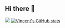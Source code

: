 ## Hi there 👋
![](https://komarev.com/ghpvc/?username=vincent-larisma&color=green)
[![Vincent's GitHub stats](https://github-readme-stats.vercel.app/api?username=vincent-larisma)](https://github.com/anuraghazra/github-readme-stats)
<!--
**vincent-larisma/vincent-larisma** is a ✨ _special_ ✨ repository because its `README.md` (this file) appears on your GitHub profile.

Here are some ideas to get you started:

- 🔭 I’m currently working on ...
- 🌱 I’m currently learning ...
- 👯 I’m looking to collaborate on ...
- 🤔 I’m looking for help with ...
- 💬 Ask me about ...
- 📫 How to reach me: ...
- 😄 Pronouns: ...
- ⚡ Fun fact: ...
-->
